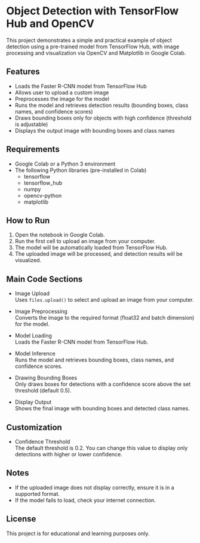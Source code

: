 # Object Detection with TensorFlow Hub and OpenCV

This project demonstrates a simple and practical example of object detection using a pre-trained model from TensorFlow Hub, with image processing and visualization via OpenCV and Matplotlib in Google Colab.

## Features

- Loads the Faster R-CNN model from TensorFlow Hub
- Allows user to upload a custom image
- Preprocesses the image for the model
- Runs the model and retrieves detection results (bounding boxes, class names, and confidence scores)
- Draws bounding boxes only for objects with high confidence (threshold is adjustable)
- Displays the output image with bounding boxes and class names

## Requirements

- Google Colab or a Python 3 environment
- The following Python libraries (pre-installed in Colab)
  - tensorflow
  - tensorflow_hub
  - numpy
  - opencv-python
  - matplotlib

## How to Run

1. Open the notebook in Google Colab.
2. Run the first cell to upload an image from your computer.
3. The model will be automatically loaded from TensorFlow Hub.
4. The uploaded image will be processed, and detection results will be visualized.

## Main Code Sections

- Image Upload  
  Uses `files.upload()` to select and upload an image from your computer.

- Image Preprocessing  
  Converts the image to the required format (float32 and batch dimension) for the model.

- Model Loading  
  Loads the Faster R-CNN model from TensorFlow Hub.

- Model Inference  
  Runs the model and retrieves bounding boxes, class names, and confidence scores.

- Drawing Bounding Boxes  
  Only draws boxes for detections with a confidence score above the set threshold (default 0.5).

- Display Output  
  Shows the final image with bounding boxes and detected class names.

## Customization

- Confidence Threshold  
  The default threshold is 0.2. You can change this value to display only detections with higher or lower confidence.


## Notes

- If the uploaded image does not display correctly, ensure it is in a supported format.
- If the model fails to load, check your internet connection.

## License

This project is for educational and learning purposes only.